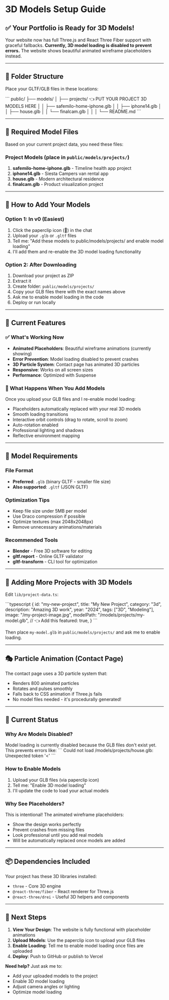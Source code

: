 # 3D Models Setup Guide

## ✅ Your Portfolio is Ready for 3D Models!

Your website now has full Three.js and React Three Fiber support with graceful fallbacks. **Currently, 3D model loading is disabled to prevent errors.** The website shows beautiful animated wireframe placeholders instead.

---

## 📁 Folder Structure

Place your GLTF/GLB files in these locations:

\`\`\`
public/
├── models/
│   ├── projects/          👈 PUT YOUR PROJECT 3D MODELS HERE
│   │   ├── safemilo-home-iphone.glb
│   │   ├── iphone14.glb
│   │   ├── house.glb
│   │   └── finalcam.glb
│   │
│   └── README.md
\`\`\`

---

## 🎯 Required Model Files

Based on your current project data, you need these files:

### Project Models (place in `public/models/projects/`)

1. **safemilo-home-iphone.glb** - Timeline health app project
2. **iphone14.glb** - Siesta Campers van rental app
3. **house.glb** - Modern architectural residence
4. **finalcam.glb** - Product visualization project

---

## 🚀 How to Add Your Models

### Option 1: In v0 (Easiest)
1. Click the paperclip icon (📎) in the chat
2. Upload your `.glb` or `.gltf` files
3. Tell me: "Add these models to public/models/projects/ and enable model loading"
4. I'll add them and re-enable the 3D model loading functionality

### Option 2: After Downloading
1. Download your project as ZIP
2. Extract it
3. Create folder: `public/models/projects/`
4. Copy your GLB files there with the exact names above
5. Ask me to enable model loading in the code
6. Deploy or run locally

---

## 🎨 Current Features

### ✅ What's Working Now

- **Animated Placeholders**: Beautiful wireframe animations (currently showing)
- **Error Prevention**: Model loading disabled to prevent crashes
- **3D Particle System**: Contact page has animated 3D particles
- **Responsive**: Works on all screen sizes
- **Performance**: Optimized with Suspense

### 🎯 What Happens When You Add Models

Once you upload your GLB files and I re-enable model loading:
- Placeholders automatically replaced with your real 3D models
- Smooth loading transitions
- Interactive orbit controls (drag to rotate, scroll to zoom)
- Auto-rotation enabled
- Professional lighting and shadows
- Reflective environment mapping

---

## 📝 Model Requirements

### File Format
- **Preferred**: `.glb` (binary GLTF - smaller file size)
- **Also supported**: `.gltf` (JSON GLTF)

### Optimization Tips
- Keep file size under 5MB per model
- Use Draco compression if possible
- Optimize textures (max 2048x2048px)
- Remove unnecessary animations/materials

### Recommended Tools
- **Blender** - Free 3D software for editing
- **gltf.report** - Online GLTF validator
- **gltf-transform** - CLI tool for optimization

---

## 🔧 Adding More Projects with 3D Models

Edit `lib/project-data.ts`:

\`\`\`typescript
{
  id: "my-new-project",
  title: "My New Project",
  category: "3d",
  description: "Amazing 3D work",
  year: "2024",
  tags: ["3D", "Modeling"],
  image: "/my-project-image.jpg",
  modelPath: "/models/projects/my-model.glb", // 👈 Add this
  featured: true,
}
\`\`\`

Then place `my-model.glb` in `public/models/projects/` and ask me to enable loading.

---

## 🎭 Particle Animation (Contact Page)

The contact page uses a 3D particle system that:
- Renders 800 animated particles
- Rotates and pulses smoothly
- Falls back to CSS animation if Three.js fails
- No model files needed - it's procedurally generated!

---

## 🐛 Current Status

### Why Are Models Disabled?

Model loading is currently disabled because the GLB files don't exist yet. This prevents errors like:
\`\`\`
Could not load /models/projects/house.glb: Unexpected token '<'
\`\`\`

### How to Enable Models

1. Upload your GLB files (via paperclip icon)
2. Tell me: "Enable 3D model loading"
3. I'll update the code to load your actual models

### Why See Placeholders?

This is intentional! The animated wireframe placeholders:
- Show the design works perfectly
- Prevent crashes from missing files
- Look professional until you add real models
- Will be automatically replaced once models are added

---

## 📦 Dependencies Included

Your project has these 3D libraries installed:

- `three` - Core 3D engine
- `@react-three/fiber` - React renderer for Three.js
- `@react-three/drei` - Useful 3D helpers and components

---

## 🎉 Next Steps

1. **View Your Design**: The website is fully functional with placeholder animations
2. **Upload Models**: Use the paperclip icon to upload your GLB files
3. **Enable Loading**: Tell me to enable model loading once files are uploaded
4. **Deploy**: Push to GitHub or publish to Vercel

**Need help?** Just ask me to:
- Add your uploaded models to the project
- Enable 3D model loading
- Adjust camera angles or lighting
- Optimize model loading
